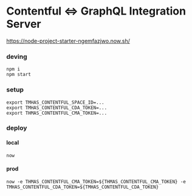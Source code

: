 # Contentful <=> GraphQL Integration Server

https://node-project-starter-ngemfazjwo.now.sh/

### deving

```
npm i 
npm start
```

### setup

```
export TMHAS_CONTENTFUL_SPACE_ID=...
export TMHAS_CONTENTFUL_CDA_TOKEN=...
export THMAS_CONTENTFUL_CMA_TOKEN=...
```

### deploy

#### local
`now`

#### prod
`now -e THMAS_CONTENTFUL_CMA_TOKEN=${THMAS_CONTENTFUL_CMA_TOKEN} -e TMHAS_CONTENTFUL_CDA_TOKEN=${TMHAS_CONTENTFUL_CDA_TOKEN}`


